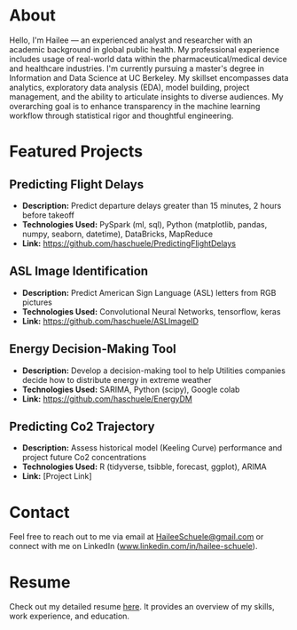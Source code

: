 # About

Hello, I'm Hailee — an experienced analyst and researcher with an academic background in global public health. My professional experience includes usage of real-world data within the pharmaceutical/medical device and healthcare industries. I'm currently pursuing a master's degree in Information and Data Science at UC Berkeley. My skillset encompasses data analytics, exploratory data analysis (EDA), model building, project management, and the ability to articulate insights to diverse audiences. My overarching goal is to enhance transparency in the machine learning workflow through statistical rigor and thoughtful engineering.


# Featured Projects

## Predicting Flight Delays
- **Description:** Predict departure delays greater than 15 minutes, 2 hours before takeoff
- **Technologies Used:** PySpark (ml, sql), Python (matplotlib, pandas, numpy, seaborn, datetime), DataBricks, MapReduce
- **Link:** https://github.com/haschuele/PredictingFlightDelays

## ASL Image Identification
- **Description:** Predict American Sign Language (ASL) letters from RGB pictures
- **Technologies Used:** Convolutional Neural Networks, tensorflow, keras
- **Link:** https://github.com/haschuele/ASLImageID

## Energy Decision-Making Tool
- **Description:** Develop a decision-making tool to help Utilities companies decide how to distribute energy in extreme weather
- **Technologies Used:** SARIMA, Python (scipy), Google colab
- **Link:** https://github.com/haschuele/EnergyDM

## Predicting Co2 Trajectory 
- **Description:** Assess historical model (Keeling Curve) performance and project future Co2 concentrations
- **Technologies Used:** R (tidyverse, tsibble, forecast, ggplot), ARIMA
- **Link:** [Project Link]


# Contact

Feel free to reach out to me via email at HaileeSchuele@gmail.com or connect with me on LinkedIn (www.linkedin.com/in/hailee-schuele).

# Resume

Check out my detailed resume [here](link-to-resume.pdf). It provides an overview of my skills, work experience, and education.
